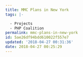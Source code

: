 ```yaml
---
title: MMC Plans in New York
tags: |-

  - Projects
  - PHP Coalition
permalink: mmc-plans-in-new-york
id: 5ae26df94bdd610022f557e7
updated: '2018-04-27 00:31:36'
date: 2018-04-27 00:25:29
---
```

